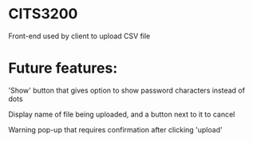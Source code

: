 # CITS3200

Front-end used by client to upload CSV file

# Future features:

'Show' button that gives option to show password characters instead of dots

Display name of file being uploaded, and a button next to it to cancel

Warning pop-up that requires confirmation after clicking 'upload'
